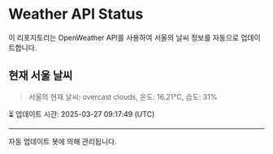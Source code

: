 
# Weather API Status

이 리포지토리는 OpenWeather API를 사용하여 서울의 날씨 정보를 자동으로 업데이트합니다.

## 현재 서울 날씨
> 서울의 현재 날씨: overcast clouds, 온도: 16.21°C, 습도: 31%

⏳ 업데이트 시간: 2025-03-27 09:17:49 (UTC)

---
자동 업데이트 봇에 의해 관리됩니다.
